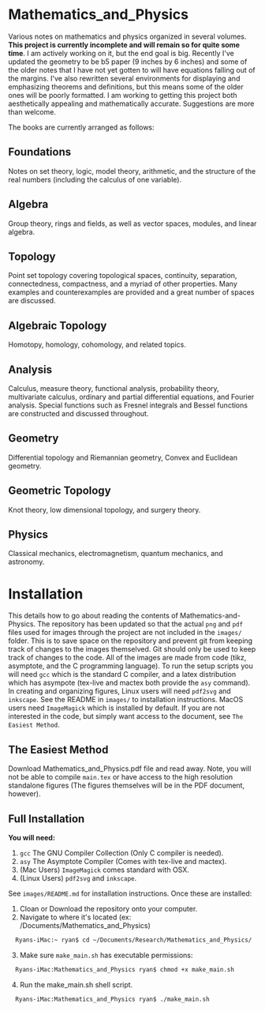 # Mathematics_and_Physics
Various notes on mathematics and physics organized in several volumes. **This
project is currently incomplete and will remain so for quite some time**. I am
actively working on it, but the end goal is big. Recently I've updated the
geometry to be b5 paper (9 inches by 6 inches) and some of the older notes that
I have not yet gotten to will have equations falling out of the margins. I've
also rewritten several environments for displaying and emphasizing theorems and
definitions, but this means some of the older ones will be poorly formatted. I
am working to getting this project both aesthetically appealing and
mathematically accurate. Suggestions are more than welcome.

The books are currently arranged as follows:

## Foundations
Notes on set theory, logic, model theory, arithmetic, and the structure of the
real numbers (including the calculus of one variable).

## Algebra
Group theory, rings and fields, as well as vector spaces, modules, and linear
algebra.

## Topology
Point set topology covering topological spaces, continuity, separation,
connectedness, compactness, and a myriad of other properties. Many examples and
counterexamples are provided and a great number of spaces are discussed.

## Algebraic Topology
Homotopy, homology, cohomology, and related topics.

## Analysis
Calculus, measure theory, functional analysis, probability theory,
multivariate calculus, ordinary and partial differential equations, and
Fourier analysis. Special functions such as Fresnel integrals and Bessel
functions are constructed and discussed throughout.

## Geometry
Differential topology and Riemannian geometry, Convex and Euclidean geometry.

## Geometric Topology
Knot theory, low dimensional topology, and surgery theory.

## Physics
Classical mechanics, electromagnetism, quantum mechanics, and astronomy.

# Installation
This details how to go about reading the contents of Mathematics-and-Physics.
The repository has been updated so that the actual `png` and `pdf` files used
for images through the project are not included in the `images/` folder. This is
to save space on the repository and prevent git from keeping track of changes to
the images themselved. Git should only be used to keep track of changes to the
code. All of the images are made from code (tikz, asymptote, and the C
programming language). To run the setup scripts you will need `gcc` which is the
standard C compiler, and a latex distribution which has asympote (tex-live and
mactex both provide the `asy` command). In creating and organizing figures,
Linux users will need `pdf2svg` and `inkscape`. See the README in `images/` to
installation instructions. MacOS users need `ImageMagick` which is installed by
default. If you are not interested in the code, but simply want access to the
document, see `The Easiest Method`.

## The Easiest Method
Download Mathematics_and_Physics.pdf file and read away. Note, you will not be
able to compile `main.tex` or have access to the high resolution standalone
figures (The figures themselves will be in the PDF document, however).

## Full Installation
**You will need:**
  1. `gcc` The GNU Compiler Collection (Only C compiler is needed).
  2. `asy` The Asymptote Compiler (Comes with tex-live and mactex).
  3. (Mac Users) `ImageMagick` comes standard with OSX.
  4. (Linux Users) `pdf2svg` and `inkscape`.

See `images/README.md` for installation instructions. Once these are installed:
  1. Cloan or Download the repository onto your computer.
  2. Navigate to where it's located (ex: /Documents/Mathematics_and_Physics)
  ```Bash
    Ryans-iMac:~ ryan$ cd ~/Documents/Research/Mathematics_and_Physics/
  ```
  3. Make sure `make_main.sh` has executable permissions:
  ```Bash
    Ryans-iMac:Mathematics_and_Physics ryan$ chmod +x make_main.sh
  ```
  4. Run the make_main.sh shell script.
  ```Bash
    Ryans-iMac:Mathematics_and_Physics ryan$ ./make_main.sh
  ```
